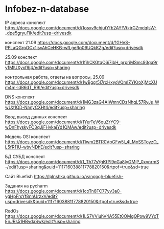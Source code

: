 # Infobez-n-database

IP адреса конспект 
https://docs.google.com/document/d/1osxv9chjutYfb2AYfVtkjrGZmdqlsW-_dpe5gryuFik/edit?usp=drivesdk

конспект 21.09 
https://docs.google.com/document/d/1GHeS-PFLaQGrpOCx1isvAhCeHKB-wfLgeRq09UQkKZg/edit?usp=drivesdk

25.09 конспект
https://docs.google.com/document/d/1fihCKGtqC6i7ibH_prpriMSmc93qa9ry1MlUXyxf6j4/edit?usp=sharing

контрольная работа, ответы на вопросы, 25.09
https://docs.google.com/document/d/1wBggr5I7rcHxyoVOmIZYKroXjMcXUm4m-ldB6dT_R9I/edit?usp=drivesdk

DNS конспект
https://docs.google.com/document/d/1MG3zaG4AIWmnCDzNhqL57RyJs_WwUz1QD-NanyCXHt4/edit?usp=sharing

Ввод вывод данных конспект
https://docs.google.com/document/d/1YerTeV6quZrYC9-wDnFhyskyFC3qJjFHvkajYd1QMAw/edit?usp=drivesdk

Модель OSI конспект
https://docs.google.com/document/d/11wm2BTR0VpGFw5l_4LMoSSToyzO_L5fR11U-wbvNDhE/edit?usp=sharing

БД СУБД конспект
https://docs.google.com/document/d/1_Th77sYgKfPl9qGa8lyGMjP_0xvnrmS-/edit?usp=sharing&ouid=111716038811778820150&rtpof=true&sd=true

Сайт Bluefish
https://lplnshka.github.io/vangogh-bluefish-

Задания на pycharm
https://docs.google.com/document/d/1coTn6FC77yv3a0-ygHpFrsYf8nnUrzxV/edit?usp=drivesdk&ouid=111716038811778820150&rtpof=true&sd=true

RedOs
https://docs.google.com/document/d/1LS7VViuhV4A55Et0OMgQPow9VYoTEnJRs51HBvdaSwk/edit?usp=sharing
